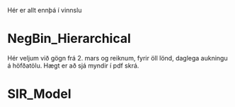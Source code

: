 Hér er allt ennþá í vinnslu

# NegBin_Hierarchical

Hér veljum við gögn frá 2. mars og reiknum, fyrir öll lönd, daglega aukningu á höfðatölu. Hægt er að sjá myndir í pdf skrá.

# SIR_Model